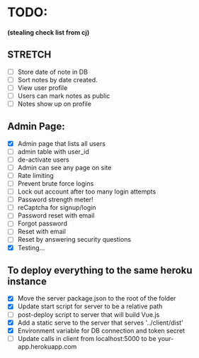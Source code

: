 # TODO:
#### (stealing check list from cj)

## STRETCH

* [ ] Store date of note in DB
 * [ ] Sort notes by date created.
* [ ] View user profile
* [ ] Users can mark notes as public
 * [ ] Notes show up on profile

## Admin Page:

* [X] Admin page that lists all users
 * [ ] admin table with user_id
 * [ ] de-activate users
* [ ] Admin can see any page on site
* [ ] Rate limiting
 * [ ] Prevent brute force logins
  * [ ] Lock out account after too many login attempts
* [ ] Password strength meter!
* [ ] reCaptcha for signup/login
* [ ] Password reset with email
* [ ] Forgot password
 * [ ] Reset with email
 * [ ] Reset by answering security questions
* [X] Testing...

## To deploy everything to the same heroku instance 

* [x] Move the server package.json to the root of the folder
* [x] Update start script for server to be a relative path
* [ ] post-deploy script to server that will build Vue.js
* [x] Add a static serve to the server that serves '../client/dist'
* [x] Environment variable for DB connection and token secret
* [ ] Update calls in client from localhost:5000 to be your-app.herokuapp.com